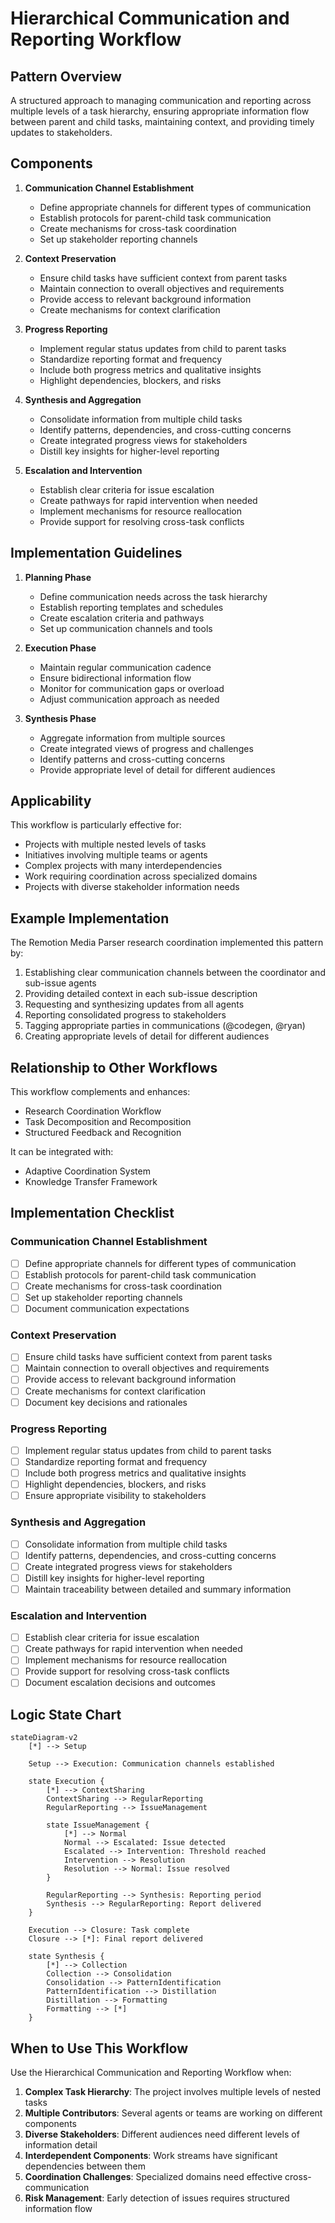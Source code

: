 # Hierarchical Communication and Reporting Workflow

## Pattern Overview
A structured approach to managing communication and reporting across multiple levels of a task hierarchy, ensuring appropriate information flow between parent and child tasks, maintaining context, and providing timely updates to stakeholders.

## Components

1. **Communication Channel Establishment**
   * Define appropriate channels for different types of communication
   * Establish protocols for parent-child task communication
   * Create mechanisms for cross-task coordination
   * Set up stakeholder reporting channels

2. **Context Preservation**
   * Ensure child tasks have sufficient context from parent tasks
   * Maintain connection to overall objectives and requirements
   * Provide access to relevant background information
   * Create mechanisms for context clarification

3. **Progress Reporting**
   * Implement regular status updates from child to parent tasks
   * Standardize reporting format and frequency
   * Include both progress metrics and qualitative insights
   * Highlight dependencies, blockers, and risks

4. **Synthesis and Aggregation**
   * Consolidate information from multiple child tasks
   * Identify patterns, dependencies, and cross-cutting concerns
   * Create integrated progress views for stakeholders
   * Distill key insights for higher-level reporting

5. **Escalation and Intervention**
   * Establish clear criteria for issue escalation
   * Create pathways for rapid intervention when needed
   * Implement mechanisms for resource reallocation
   * Provide support for resolving cross-task conflicts

## Implementation Guidelines

1. **Planning Phase**
   * Define communication needs across the task hierarchy
   * Establish reporting templates and schedules
   * Create escalation criteria and pathways
   * Set up communication channels and tools

2. **Execution Phase**
   * Maintain regular communication cadence
   * Ensure bidirectional information flow
   * Monitor for communication gaps or overload
   * Adjust communication approach as needed

3. **Synthesis Phase**
   * Aggregate information from multiple sources
   * Create integrated views of progress and challenges
   * Identify patterns and cross-cutting concerns
   * Provide appropriate level of detail for different audiences

## Applicability
This workflow is particularly effective for:
* Projects with multiple nested levels of tasks
* Initiatives involving multiple teams or agents
* Complex projects with many interdependencies
* Work requiring coordination across specialized domains
* Projects with diverse stakeholder information needs

## Example Implementation
The Remotion Media Parser research coordination implemented this pattern by:
1. Establishing clear communication channels between the coordinator and sub-issue agents
2. Providing detailed context in each sub-issue description
3. Requesting and synthesizing updates from all agents
4. Reporting consolidated progress to stakeholders
5. Tagging appropriate parties in communications (@codegen, @ryan)
6. Creating appropriate levels of detail for different audiences

## Relationship to Other Workflows
This workflow complements and enhances:
* Research Coordination Workflow
* Task Decomposition and Recomposition
* Structured Feedback and Recognition

It can be integrated with:
* Adaptive Coordination System
* Knowledge Transfer Framework

## Implementation Checklist

### Communication Channel Establishment
- [ ] Define appropriate channels for different types of communication
- [ ] Establish protocols for parent-child task communication
- [ ] Create mechanisms for cross-task coordination
- [ ] Set up stakeholder reporting channels
- [ ] Document communication expectations

### Context Preservation
- [ ] Ensure child tasks have sufficient context from parent tasks
- [ ] Maintain connection to overall objectives and requirements
- [ ] Provide access to relevant background information
- [ ] Create mechanisms for context clarification
- [ ] Document key decisions and rationales

### Progress Reporting
- [ ] Implement regular status updates from child to parent tasks
- [ ] Standardize reporting format and frequency
- [ ] Include both progress metrics and qualitative insights
- [ ] Highlight dependencies, blockers, and risks
- [ ] Ensure appropriate visibility to stakeholders

### Synthesis and Aggregation
- [ ] Consolidate information from multiple child tasks
- [ ] Identify patterns, dependencies, and cross-cutting concerns
- [ ] Create integrated progress views for stakeholders
- [ ] Distill key insights for higher-level reporting
- [ ] Maintain traceability between detailed and summary information

### Escalation and Intervention
- [ ] Establish clear criteria for issue escalation
- [ ] Create pathways for rapid intervention when needed
- [ ] Implement mechanisms for resource reallocation
- [ ] Provide support for resolving cross-task conflicts
- [ ] Document escalation decisions and outcomes

## Logic State Chart

```mermaid
stateDiagram-v2
    [*] --> Setup
    
    Setup --> Execution: Communication channels established
    
    state Execution {
        [*] --> ContextSharing
        ContextSharing --> RegularReporting
        RegularReporting --> IssueManagement
        
        state IssueManagement {
            [*] --> Normal
            Normal --> Escalated: Issue detected
            Escalated --> Intervention: Threshold reached
            Intervention --> Resolution
            Resolution --> Normal: Issue resolved
        }
        
        RegularReporting --> Synthesis: Reporting period
        Synthesis --> RegularReporting: Report delivered
    }
    
    Execution --> Closure: Task complete
    Closure --> [*]: Final report delivered
    
    state Synthesis {
        [*] --> Collection
        Collection --> Consolidation
        Consolidation --> PatternIdentification
        PatternIdentification --> Distillation
        Distillation --> Formatting
        Formatting --> [*]
    }
```

## When to Use This Workflow

Use the Hierarchical Communication and Reporting Workflow when:

1. **Complex Task Hierarchy**: The project involves multiple levels of nested tasks
2. **Multiple Contributors**: Several agents or teams are working on different components
3. **Diverse Stakeholders**: Different audiences need different levels of information detail
4. **Interdependent Components**: Work streams have significant dependencies between them
5. **Coordination Challenges**: Specialized domains need effective cross-communication
6. **Risk Management**: Early detection of issues requires structured information flow

